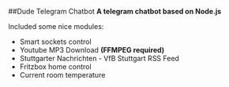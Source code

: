 ##Dude Telegram Chatbot
**A telegram chatbot based on Node.js**

Included some nice modules:
- Smart sockets control
- Youtube MP3 Download **(FFMPEG required)**
- Stuttgarter Nachrichten - VfB Stuttgart RSS Feed
- Fritzbox home control
- Current room temperature